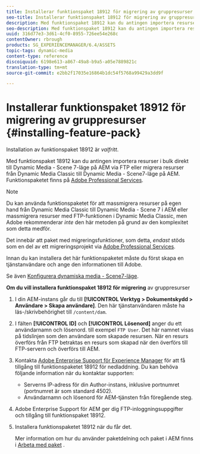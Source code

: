 ```yaml
---
title: Installerar funktionspaket 18912 för migrering av gruppresurser
seo-title: Installerar funktionspaket 18912 för migrering av gruppresurser
description: Med funktionspaket 18912 kan du antingen importera resurser i grupp via FTP eller migrera resurser från Dynamic Media Classic till Dynamic Media i AEM. Det här tillvalspaketet finns tillgängligt från Adobes support.
seo-description: Med funktionspaket 18912 kan du antingen importera resurser i grupp via FTP eller migrera resurser från Dynamic Media Classic till Dynamic Media i AEM. Det här tillvalspaketet finns tillgängligt från Adobes support.
uuid: 316d77e3-3d61-4cf0-8955-726ee54e268c
contentOwner: rbrough
products: SG_EXPERIENCEMANAGER/6.4/ASSETS
topic-tags: dynamic-media
content-type: reference
discoiquuid: 6198e613-a867-49a8-b9a5-a05e7889821c
translation-type: tm+mt
source-git-commit: e2bb2f17035e16864b1dc54f5768a99429a3dd9f

---
```



# Installerar funktionspaket 18912 för migrering av gruppresurser {#installing-feature-pack}

Installation av funktionspaket 18912 är _valfritt_.

Med funktionspaket 18912 kan du antingen importera resurser i bulk direkt till Dynamic Media - Scene 7-läge på AEM via FTP eller migrera resurser från Dynamic Media Classic till Dynamic Media - Scene7-läge på AEM. Funktionspaketet finns på [Adobe Professional Services](https://www.adobe.com/experience-cloud/consulting-services.html).

>[!NOTE]
>
>Du kan använda funktionspaketet för att massmigrera resurser på egen hand från Dynamic Media Classic till Dynamic Media - Scene 7 i AEM eller massmigrera resurser med FTP-funktionen i Dynamic Media Classic, men Adobe rekommenderar *inte* den här metoden på grund av den komplexitet som detta medför.
>
>Det innebär att paket med migreringsfunktioner, som detta, *endast* stöds som en del av ett migreringsprojekt via [Adobe Professional Services](https://www.adobe.com/experience-cloud/consulting-services.html).

Innan du kan installera det här funktionspaketet måste du först skapa en tjänstanvändare och ange den informationen till Adobe.

Se även [Konfigurera dynamiska media - Scene7-läge](https://helpx.adobe.com/experience-manager/6-4/assets/using/config-dms7.html).

**Om du vill installera funktionspaket 18912 för migrering** av gruppresurser

1. I din AEM-instans går du till **[!UICONTROL Verktyg > Dokumentskydd > Användare > Skapa användare]**. Den här tjänstanvändaren måste ha läs-/skrivbehörighet till `/content/dam`.
1. I fälten **[!UICONTROL ID]** och **[!UICONTROL Lösenord]** anger du ett användarnamn och lösenord. till exempel `FTP User`. Det här namnet visas på tidslinjen som den användare som skapade resursen. När en resurs överförs från FTP betraktas en resurs som skapad när den överförs till FTP-servern och överförs till AEM.
1. Kontakta [Adobe Enterprise Support för Experience Manager](https://helpx.adobe.com/contact/enterprise-support.ec.html) för att få tillgång till funktionspaketet 18912 för nedladdning. Du kan behöva följande information när du kontaktar supporten:

   * Serverns IP-adress för din Author-instans, inklusive portnumret (portnumret är som standard 4502).
   * Användarnamn och lösenord för AEM-tjänsten från föregående steg.

1. Adobe Enterprise Support för AEM ger dig FTP-inloggningsuppgifter och tillgång till funktionspaket 18912.

1. Installera funktionspaketet 18912 när du får det.

   Mer information om hur du använder paketdelning och paket i AEM finns i [Arbeta med paket](/help/sites-administering/package-manager.md) .

